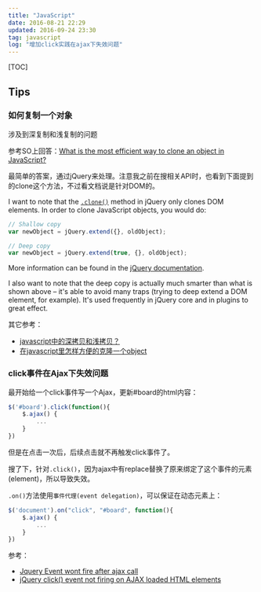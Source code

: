 ```yaml
---
title: "JavaScript"
date: 2016-08-21 22:29
updated: 2016-09-24 23:30
tag: javascript
log: "增加click实践在ajax下失效问题"
---
```


[TOC]


## Tips

### 如何复制一个对象

涉及到深复制和浅复制的问题

参考SO上回答：[What is the most efficient way to clone an object in JavaScript?](http://stackoverflow.com/questions/122102/what-is-the-most-efficient-way-to-clone-an-object-in-javascript)

最简单的答案，通过jQuery来处理。注意我之前在搜相关API时，也看到下面提到的clone这个方法，不过看文档说是针对DOM的。

I want to note that the [`.clone()`](http://api.jquery.com/clone/) method in jQuery only clones DOM elements. In order to clone JavaScript objects, you would do:

```javascript
// Shallow copy
var newObject = jQuery.extend({}, oldObject);

// Deep copy
var newObject = jQuery.extend(true, {}, oldObject);
```

More information can be found in the [jQuery documentation](http://api.jquery.com/jQuery.extend/).

I also want to note that the deep copy is actually much smarter than what is shown above – it's able to avoid many traps (trying to deep extend a DOM element, for example). It's used frequently in jQuery core and in plugins to great effect.

其它参考：

* [javascript中的深拷贝和浅拷贝？](https://www.zhihu.com/question/23031215)
* [在javascript里怎样方便的克隆一个object](https://segmentfault.com/q/1010000000148290)


### click事件在Ajax下失效问题

最开始给一个click事件写一个Ajax，更新#board的html内容：

```javascript
$('#board').click(function(){
	$.ajax() {
		...
	}
})
```

但是在点击一次后，后续点击就不再触发click事件了。

搜了下，针对`.click()`，因为ajax中有replace替换了原来绑定了这个事件的元素(element)，所以导致失效。

`.on()`方法使用`事件代理(event delegation)`，可以保证在动态元素上：

```javascript
$('document').on("click", "#board", function(){
	$.ajax() {
		...
	}
})
```

参考：

* [Jquery Event wont fire after ajax call](http://stackoverflow.com/questions/13767919/jquery-event-wont-fire-after-ajax-call)
* [jQuery click() event not firing on AJAX loaded HTML elements](http://stackoverflow.com/questions/9272438/jquery-click-event-not-firing-on-ajax-loaded-html-elements)
